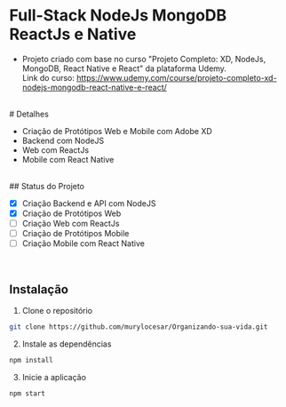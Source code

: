 
# Full-Stack NodeJs MongoDB ReactJs e Native
* Projeto criado com base no curso "Projeto Completo: XD, NodeJs, MongoDB, React Native e React" da plataforma Udemy.
<br> Link do curso: https://www.udemy.com/course/projeto-completo-xd-nodejs-mongodb-react-native-e-react/

<br>
# Detalhes

* Criação de Protótipos Web e Mobile com Adobe XD
* Backend com NodeJS
* Web com ReactJs
* Mobile com React Native

<br>
## Status do Projeto

- [x] Criação Backend e API com NodeJS
- [x] Criação de Protótipos Web
- [ ] Criação Web com ReactJs
- [ ] Criação de Protótipos Mobile 
- [ ] Criação Mobile com React Native

<br>

## Instalação
1. Clone o repositório
```bash
git clone https://github.com/murylocesar/Organizando-sua-vida.git
```

2. Instale as dependências
```bash
npm install
```

3. Inicie a aplicação
```bash
npm start
```
